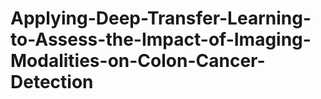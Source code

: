 # Applying-Deep-Transfer-Learning-to-Assess-the-Impact-of-Imaging-Modalities-on-Colon-Cancer-Detection
